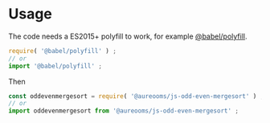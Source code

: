 # Usage
The code needs a ES2015+ polyfill to work, for example
[@babel/polyfill](https://babeljs.io/docs/usage/polyfill).
```js
require( '@babel/polyfill' ) ;
// or
import '@babel/polyfill' ;
```

Then
```js
const oddevenmergesort = require( '@aureooms/js-odd-even-mergesort' ) ;
// or
import oddevenmergesort from '@aureooms/js-odd-even-mergesort' ;
```
